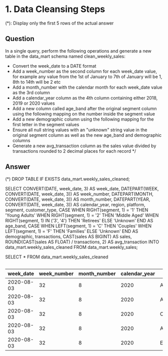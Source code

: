 # 1. Data Cleansing Steps
(*): Display only the first 5 rows of the actual answer

## Question
In a single query, perform the following operations and generate a new table in the data_mart schema named clean_weekly_sales:
- Convert the week_date to a DATE format
- Add a week_number as the second column for each week_date value, for example any value from the 1st of January to 7th of January will be 1, 8th to 14th will be 2 etc
- Add a month_number with the calendar month for each week_date value as the 3rd column
- Add a calendar_year column as the 4th column containing either 2018, 2019 or 2020 values
- Add a new column called age_band after the original segment column using the following mapping on the number inside the segment value
- Add a new demographic column using the following mapping for the first letter in the segment values
- Ensure all null string values with an "unknown" string value in the original segment column as well as the new age_band and demographic columns
- Generate a new avg_transaction column as the sales value divided by transactions rounded to 2 decimal places for each record */

## Answer
(*)
DROP TABLE IF EXISTS data_mart.weekly_sales_cleaned;

SELECT CONVERT(DATE, week_date, 3) AS week_date,
    DATEPART(WEEK, CONVERT(DATE, week_date, 3)) AS week_number,
    DATEPART(MONTH, CONVERT(DATE, week_date, 3)) AS month_number,
    DATEPART(YEAR, CONVERT(DATE, week_date, 3)) AS calendar_year,
    region, platform, segment, customer_type,
    CASE
        WHEN RIGHT(segment, 1) = '1' THEN 'Young Adults'
        WHEN RIGHT(segment, 1) = '2' THEN 'Middle Aged'
        WHEN RIGHT(segment, 1) IN ('3', '4') THEN 'Retirees'
        ELSE 'Unknown'
        END AS age_band,
    CASE
        WHEN LEFT(segment, 1) = 'C' THEN 'Couples'
        WHEN LEFT(segment, 1) = 'F' THEN 'Families'
        ELSE 'Unknown'
        END AS demographic,
    transactions,
    CAST(sales AS BIGINT) AS sales,
    ROUND(CAST(sales AS FLOAT) / transactions, 2) AS avg_transaction
INTO data_mart.weekly_sales_cleaned
FROM data_mart.weekly_sales;

SELECT *
FROM data_mart.weekly_sales_cleaned
``` sql

```
|week_date|week_number|month_number|calendar_year|region|platform|segment|customer_type|age_band|demographic|transactions|sales|avg_transaction|
|---|---|---|---|---|---|---|---|---|---|---|---|---|
|2020-08-03|32|8|2020|ASIA|Shopify|F2|Existing|Middle Aged|Families|2765|517548|187.18|
|2020-08-03|32|8|2020|ASIA|Retail|F1|New|Young Adults|Families|27282|857603|31.43|
|2020-08-03|32|8|2020|OCEANIA|Retail|F3|Existing|Retirees|Families|528117|29101768|55.1|
|2020-08-03|32|8|2020|AFRICA|Shopify|F2|New|Middle Aged|Families|235|39520|168.17|
|2020-08-03|32|8|2020|EUROPE|Shopify|F3|Existing|Retirees|Families|119|29953|251.71|